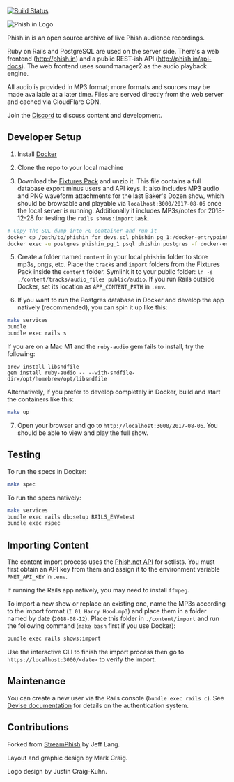 [![Build Status](https://travis-ci.org/jcraigk/phishin.svg?branch=master)](https://travis-ci.org/jcraigk/phishin)

![Phish.in Logo](https://i.imgur.com/Zmj586L.jpg)

Phish.in is an open source archive of live Phish audience recordings.

Ruby on Rails and PostgreSQL are used on the server side. There's a web frontend (http://phish.in) and a public REST-ish API (http://phish.in/api-docs). The web frontend uses soundmanager2 as the audio playback engine.

All audio is provided in MP3 format; more formats and sources may be made available at a later time. Files are served directly from the web server and cached via CloudFlare CDN.

Join the [Discord](https://discord.gg/KZWFsNN) to discuss content and development.


## Developer Setup

1. Install [Docker](https://www.docker.com/)

2. Clone the repo to your local machine

4. Download the [Fixtures Pack](https://www.dropbox.com/scl/fi/z81729q16uvj8qrd5ewk3/PhishinDevFixtures.zip?rlkey=w75yuk4h1umyv75qs6k8ogfcl&dl=0) and unzip it. This file contains a full database export minus users and API keys. It also includes MP3 audio and PNG waveform attachments for the last Baker's Dozen show, which should be browsable and playable via `localhost:3000/2017-08-06` once the local server is running. Additionally it includes MP3s/notes for 2018-12-28 for testing the `rails shows:import` task.

```bash
# Copy the SQL dump into PG container and run it
docker cp /path/to/phishin_for_devs.sql phishin_pg_1:/docker-entrypoint-initdb.d/dump.sql
docker exec -u postgres phishin_pg_1 psql phishin postgres -f docker-entrypoint-initdb.d/dump.sql
```

5. Create a folder named `content` in your local `phishin` folder to store mp3s, pngs, etc. Place the `tracks` and `import` folders from the Fixtures Pack inside the `content` folder. Symlink it to your public folder: `ln -s ./content/tracks/audio_files public/audio`. If you run Rails outside Docker, set its location as `APP_CONTENT_PATH` in `.env`.

6. If you want to run the Postgres database in Docker and develop the app natively (recommended), you can spin it up like this:

```bash
make services
bundle
bundle exec rails s
```

If you are on a Mac M1 and the `ruby-audio` gem fails to install, try the following:

```
brew install libsndfile
gem install ruby-audio -- --with-sndfile-dir=/opt/homebrew/opt/libsndfile
```

Alternatively, if you prefer to develop completely in Docker, build and start the containers like this:

```bash
make up
```

7. Open your browser and go to `http://localhost:3000/2017-08-06`. You should be able to view and play the full show.


## Testing

To run the specs in Docker:

```bash
make spec
```

To run the specs natively:

```bash
make services
bundle exec rails db:setup RAILS_ENV=test
bundle exec rspec
```


## Importing Content

The content import process uses the [Phish.net API](https://docs.phish.net/) for setlists. You must first obtain an API key from them and assign it to the environment variable `PNET_API_KEY` in `.env`.

If running the Rails app natively, you may need to install `ffmpeg`.

To import a new show or replace an existing one, name the MP3s according to the import format (`I 01 Harry Hood.mp3`) and place them in a folder named by date (`2018-08-12`). Place this folder in `./content/import` and run the following command (`make bash` first if you use Docker):

```bash
bundle exec rails shows:import
```

Use the interactive CLI to finish the import process then go to `https://localhost:3000/<date>` to verify the import.


## Maintenance

You can create a new user via the Rails console (`bundle exec rails c`). See [Devise documentation](https://github.com/plataformatec/devise) for details on the authentication system.


## Contributions

Forked from [StreamPhish](https://github.com/jeffplang/streamphish/) by Jeff Lang.

Layout and graphic design by Mark Craig.

Logo design by Justin Craig-Kuhn.
